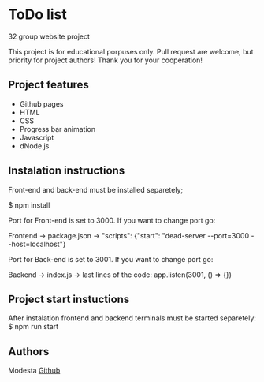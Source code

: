 # ToDo list

32 group website project

This project is for educational porpuses only. Pull request are welcome, but priority for project authors! Thank you for your cooperation!

## Project features

-   Github pages
-   HTML
-   CSS
-   Progress bar animation
-   Javascript
-   dNode.js

## Instalation instructions

Front-end and back-end must be installed separetely;

$ npm install

Port for Front-end is set to 3000. If you want to change port go:

Frontend -> package.json -> "scripts": {"start": "dead-server --port=3000 --host=localhost"}

Port for Back-end is set to 3001. If you want to change port go:

Backend -> index.js -> last lines of the code: app.listen(3001, () => {})

## Project start instuctions

After instalation frontend and backend terminals must be started separetely:
$ npm run start

## Authors

Modesta [Github](https://github.com/ModestaLiatuke)
